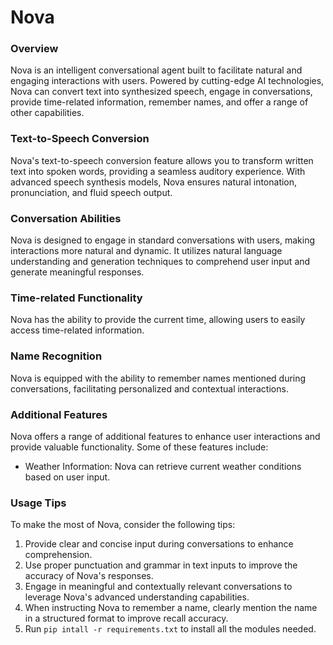 # Nova
### Overview
Nova is an intelligent conversational agent built to facilitate natural and engaging interactions with users. Powered by cutting-edge AI technologies, Nova can convert text into synthesized speech, engage in conversations, provide time-related information, remember names, and offer a range of other capabilities.

### Text-to-Speech Conversion
Nova's text-to-speech conversion feature allows you to transform written text into spoken words, providing a seamless auditory experience. With advanced speech synthesis models, Nova ensures natural intonation, pronunciation, and fluid speech output.

### Conversation Abilities
Nova is designed to engage in standard conversations with users, making interactions more natural and dynamic. It utilizes natural language understanding and generation techniques to comprehend user input and generate meaningful responses.

### Time-related Functionality
Nova has the ability to provide the current time, allowing users to easily access time-related information.

### Name Recognition
Nova is equipped with the ability to remember names mentioned during conversations, facilitating personalized and contextual interactions.

### Additional Features
Nova offers a range of additional features to enhance user interactions and provide valuable functionality. Some of these features include:

- Weather Information: Nova can retrieve current weather conditions based on user input.



### Usage Tips
To make the most of Nova, consider the following tips:

1. Provide clear and concise input during conversations to enhance comprehension.
2. Use proper punctuation and grammar in text inputs to improve the accuracy of Nova's responses.
3. Engage in meaningful and contextually relevant conversations to leverage Nova's advanced understanding capabilities.
4. When instructing Nova to remember a name, clearly mention the name in a structured format to improve recall accuracy.
5. Run `pip intall -r requirements.txt` to install all the modules needed.